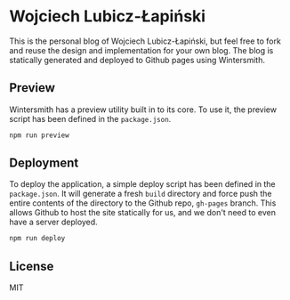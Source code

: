# Wojciech Lubicz-Łapiński

This is the personal blog of Wojciech Lubicz-Łapiński, but feel free to fork and reuse the design and implementation for your own blog. The blog is statically generated and deployed to Github pages using Wintersmith.

## Preview

Wintersmith has a preview utility built in to its core. To use it, the preview script has been defined in the `package.json`.

```sh
npm run preview
```

## Deployment

To deploy the application, a simple deploy script has been defined in the `package.json`. It will generate a fresh `build` directory and force push the entire contents of the directory to the Github repo, `gh-pages` branch. This allows Github to host the site statically for us, and we don't need to even have a server deployed.

```sh
npm run deploy
```

## License

MIT
